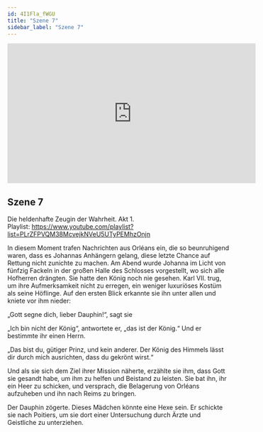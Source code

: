 ```yaml
---
id: 4I1Fla_fWGU
title: "Szene 7"
sidebar_label: "Szene 7"
---
```


<div class="video-float-container">
  <iframe
    width="560"
    height="315"
    src="https://www.youtube.com/embed/4I1Fla_fWGU"
    title="YouTube video player"
    frameborder="0"
    allow="accelerometer; autoplay; clipboard-write; encrypted-media; gyroscope; picture-in-picture; web-share"
    referrerpolicy="strict-origin-when-cross-origin"
    allowfullscreen
  ></iframe>
</div>

## Szene 7

Die heldenhafte Zeugin der Wahrheit. Akt 1.   
Playlist: https://www.youtube.com/playlist?list=PLrZFPVQM38McvejkNVeU5UTyPEMhzOnjn 

In diesem Moment trafen Nachrichten aus Orléans ein, die so beunruhigend waren, dass es Johannas Anhängern gelang, diese letzte Chance auf Rettung nicht zunichte zu machen. Am Abend wurde Johanna im Licht von fünfzig Fackeln in der großen Halle des Schlosses vorgestellt, wo sich alle Hofherren drängten. Sie hatte den König noch nie gesehen. Karl VII. trug, um ihre Aufmerksamkeit nicht zu erregen, ein weniger luxuriöses Kostüm als seine Höflinge. Auf den ersten Blick erkannte sie ihn unter allen und kniete vor ihm nieder:

„Gott segne dich, lieber Dauphin!“, sagt sie

„Ich bin nicht der König“, antwortete er, „das ist der König.“ Und er bestimmte ihr einen Herrn.

„Das bist du, gütiger Prinz, und kein anderer. Der König des Himmels lässt dir durch mich ausrichten, dass du gekrönt wirst.“

Und als sie sich dem Ziel ihrer Mission näherte, erzählte sie ihm, dass Gott sie gesandt habe, um ihm zu helfen und Beistand zu leisten. Sie bat ihn, ihr ein Heer zu schicken, und versprach, die Belagerung von Orléans aufzuheben und ihn nach Reims zu bringen.

Der Dauphin zögerte. Dieses Mädchen könnte eine Hexe sein. Er schickte sie nach Poitiers, um sie dort einer Untersuchung durch Ärzte und Geistliche zu unterziehen.
